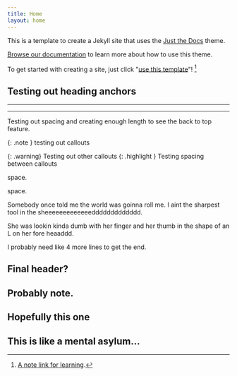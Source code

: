 ```yaml
---
title: Home
layout: home
---
```


This is a template to create a Jekyll site that uses the [Just the Docs] theme.

[Browse our documentation][Just the Docs] to learn more about how to use this theme.

To get started with creating a site, just click "[use this template]"! [^1]

## Testing out heading anchors
----

[^1]: [A note link for learning](www.google.ca).

----
Testing out spacing and creating enough length to see the back to top feature.

{: .note } testing out callouts

{: .warning} Testing out other callouts
{: .highlight } Testing spacing between callouts

space.

space.

Somebody once told me the world was goinna roll me. I aint the sharpest tool in the sheeeeeeeeeeeeeddddddddddddd.

She was lookin kinda dumb with her finger and her thumb in the shape of an L on her fore heaaddd.

I probably need like 4 more lines to get the end.

## Final header?

## Probably note.

## Hopefully this one

## This is like a mental asylum...

[Just the Docs]: https://just-the-docs.github.io/just-the-docs/
[use this template]: https://github.com/just-the-docs/just-the-docs-template/generate
